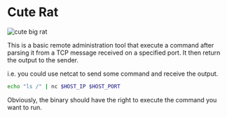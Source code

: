 # Cute Rat

![cute big rat](https://github.com/user-attachments/assets/713db525-79a2-459d-b71f-e13d04efeac4)
 
This is a basic remote administration tool that execute a command after parsing it from a TCP message received on a specified port. It then return the output to the sender.

i.e. you could use netcat to send some command and receive the output.

```sh
echo "ls /" | nc $HOST_IP $HOST_PORT 
```

Obviously, the binary should have the right to execute the command you want to run.
